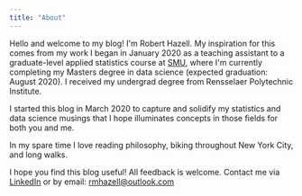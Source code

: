 ```yaml
---
title: "About"
---
```


Hello and welcome to my blog!  I'm Robert Hazell.  My inspiration for this comes from my work I began in January 2020 as a teaching assistant to a graduate-level applied statistics course at [SMU](https://datascience.smu.edu/), where I'm currently completing my Masters degree in data science (expected graduation: August 2020).  I received my undergrad degree from Rensselaer Polytechnic Institute.  

I started this blog in March 2020 to capture and solidify my statistics and data science musings that I hope illuminates concepts in those fields for both you and me.

In my spare time I love reading philosophy, biking throughout New York City, and long walks.  

I hope you find this blog useful!   All feedback is welcome.  Contact me via [LinkedIn](www.linkedin.com/in/robertmhazell) or by email: rmhazell@outlook.com
